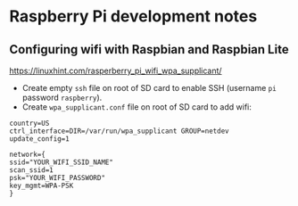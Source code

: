 # Raspberry Pi development notes

## Configuring wifi with Raspbian and Raspbian Lite

https://linuxhint.com/rasperberry_pi_wifi_wpa_supplicant/

- Create empty `ssh` file on root of SD card to enable SSH (username `pi` password `raspberry`).
- Create `wpa_supplicant.conf` file on root of SD card to add wifi:

```
country=US
ctrl_interface=DIR=/var/run/wpa_supplicant GROUP=netdev
update_config=1

network={
ssid="YOUR_WIFI_SSID_NAME"
scan_ssid=1
psk="YOUR_WIFI_PASSWORD"
key_mgmt=WPA-PSK
}
```
